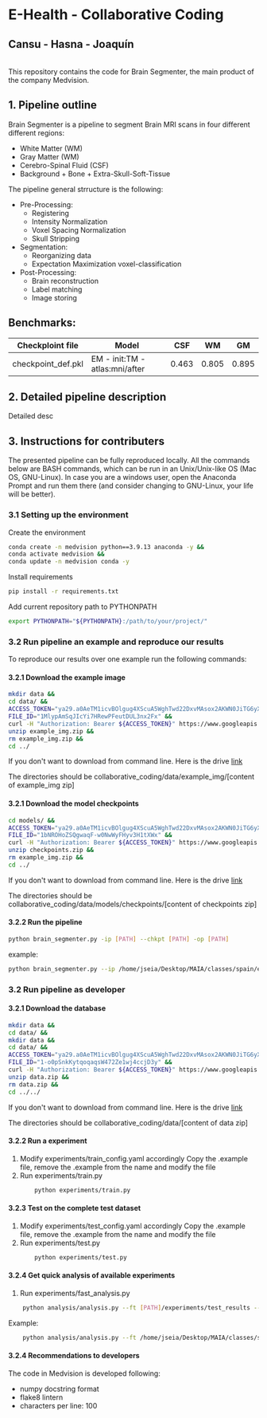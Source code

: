 # E-Health - Collaborative Coding
## Cansu - Hasna - Joaquín


\
This repository contains the code for Brain Segmenter, the main product of the company Medvision.

## 1. Pipeline outline

Brain Segmenter is a pipeline to segment Brain MRI scans in four different different regions: 
-  White Matter (WM)
-  Gray Matter (WM)
-  Cerebro-Spinal Fluid (CSF)
-  Background + Bone + Extra-Skull-Soft-Tissue

The pipeline general strructure is the following:
- Pre-Processing:
    -  Registering
    -  Intensity Normalization
    -  Voxel Spacing Normalization
    -  Skull Stripping
- Segmentation:
    - Reorganizing data
    - Expectation Maximization voxel-classification
- Post-Processing:
    - Brain reconstruction
    - Label matching
    - Image storing


## Benchmarks:
Checkploint file | Model  | CSF | WM | GM 
---------------- | -----  | --- | -- |--- 
checkpoint_def.pkl | EM - init:TM - atlas:mni/after | 0.463 | 0.805  | 0.895

## 2. Detailed pipeline description

Detailed desc

## 3. Instructions for contributers

The presented pipeline can be fully reproduced locally. All the commands below are BASH commands, which can be run in an Unix/Unix-like OS (Mac OS, GNU-Linux). In case you are a windows user, open the Anaconda Prompt and run them there (and consider changing to GNU-Linux, your life will be better).

### 3.1 Setting up the environment

Create the environment
```bash
conda create -n medvision python==3.9.13 anaconda -y &&
conda activate medvision &&
conda update -n medvision conda -y
```

Install requirements
```bash
pip install -r requirements.txt
```
Add current repository path to PYTHONPATH
```bash
export PYTHONPATH="${PYTHONPATH}:/path/to/your/project/"
```

### 3.2 Run pipeline an example and reproduce our results
To reproduce our results over one example run the following commands:

#### 3.2.1 Download the example image
```bash
mkdir data &&
cd data/ &&
ACCESS_TOKEN="ya29.a0AeTM1icvBOlgug4XScuA5WghTwd22DxvMAsox2AKWN0JiTG6yXJCJ8YRqhvdnnLhHewSEGThbc8H1T_oAlXA7aCrCQmlzP3R0lPYrm1YJ_W4FibNPfjF2egK3aKHraIPy0eUCFG-TUr8e98TZ_Z1cRmk-MjmaCgYKAVYSARISFQHWtWOmTKHjja4Xo914ZbiwVkAYdA0163" &&
FILE_ID="1MlypAmSqJIcYi7HRewPFeutDUL3nx2Fx" && 
curl -H "Authorization: Bearer ${ACCESS_TOKEN}" https://www.googleapis.com/drive/v3/files/${FILE_ID}?alt=media -o example_img.zip &&
unzip example_img.zip &&
rm example_img.zip &&
cd ../
```
If you don't want to download from command line. Here is the drive [link](https://drive.google.com/drive/folders/1pyl_sBiLhhxCFA4bZiXIgZy3_g5hpB78?usp=share_link)

The directories should be collaborative_coding/data/example_img/[content of example_img zip]

#### 3.2.1 Download the model checkpoints
```bash
cd models/ &&
ACCESS_TOKEN="ya29.a0AeTM1icvBOlgug4XScuA5WghTwd22DxvMAsox2AKWN0JiTG6yXJCJ8YRqhvdnnLhHewSEGThbc8H1T_oAlXA7aCrCQmlzP3R0lPYrm1YJ_W4FibNPfjF2egK3aKHraIPy0eUCFG-TUr8e98TZ_Z1cRmk-MjmaCgYKAVYSARISFQHWtWOmTKHjja4Xo914ZbiwVkAYdA0163" &&
FILE_ID="1bNROHoZSQgwaqF-w0NwWyFHyv3H1tXWx" && 
curl -H "Authorization: Bearer ${ACCESS_TOKEN}" https://www.googleapis.com/drive/v3/files/${FILE_ID}?alt=media -o checkpoints.zip &&
unzip checkpoints.zip &&
rm example_img.zip &&
cd ../
```
If you don't want to download from command line. Here is the drive [link](https://drive.google.com/drive/folders/1pyl_sBiLhhxCFA4bZiXIgZy3_g5hpB78?usp=share_link)

The directories should be collaborative_coding/data/models/checkpoints/[content of checkpoints zip]

#### 3.2.2 Run the pipeline
```bash
python brain_segmenter.py -ip [PATH] --chkpt [PATH] -op [PATH]
```

example:

```bash
python brain_segmenter.py --ip /home/jseia/Desktop/MAIA/classes/spain/ehealth/lab/collaborative_coding/data/example_image/1003/1003.nii.gz --chkpt /home/jseia/Desktop/MAIA/classes/spain/ehealth/lab/collaborative_coding/models/checkpoints/checkpoint_def.pkl --op /home/jseia/Desktop/MAIA/classes/spain/ehealth/lab/collaborative_coding/data/example_image/1003
```

### 3.2 Run pipeline as developer
#### 3.2.1 Download the database
```bash
mkdir data &&
cd data/ &&
mkdir data &&
cd data/ &&
ACCESS_TOKEN="ya29.a0AeTM1icvBOlgug4XScuA5WghTwd22DxvMAsox2AKWN0JiTG6yXJCJ8YRqhvdnnLhHewSEGThbc8H1T_oAlXA7aCrCQmlzP3R0lPYrm1YJ_W4FibNPfjF2egK3aKHraIPy0eUCFG-TUr8e98TZ_Z1cRmk-MjmaCgYKAVYSARISFQHWtWOmTKHjja4Xo914ZbiwVkAYdA0163" &&
FILE_ID="1-o0pSnkKytqoqaqsW472Ze1wj4ccjD3y" &&
curl -H "Authorization: Bearer ${ACCESS_TOKEN}" https://www.googleapis.com/drive/v3/files/${FILE_ID}?alt=media -o data.zip &&
unzip data.zip &&
rm data.zip &&
cd ../../
```
If you don't want to download from command line. Here is the drive [link](https://drive.google.com/drive/folders/1pyl_sBiLhhxCFA4bZiXIgZy3_g5hpB78?usp=share_link)

The directories should be collaborative_coding/data/[content of data zip]

#### 3.2.2 Run a experiment
1. Modify experiments/train_config.yaml accordingly
    Copy the .example file, remove the .example from the name and modify the file
2. Run experiments/train.py
    ```bash
        python experiments/train.py
    ```
#### 3.2.3 Test on the complete test dataset
1. Modify experiments/test_config.yaml accordingly 
    Copy the .example file, remove the .example from the name and modify the file
2. Run experiments/test.py
    ```bash
        python experiments/test.py
    ```

#### 3.2.4 Get quick analysis of available experiments
1. Run experiments/fast_analysis.py

```bash
    python analysis/analysis.py --ft [PATH]/experiments/test_results --op [PATH]/data/comp_imgs --exp [LIST OF EXPERIMENTS] --cases [LIST OF 5 CASES]
```

Example:

```bash
    python analysis/analysis.py --ft /home/jseia/Desktop/MAIA/classes/spain/ehealth/lab/collaborative_coding/experiments/test_results --op /home/jseia/Desktop/MAIA/classes/spain/ehealth/lab/collaborative_coding/data/comp_imgs --exp try_01 try_02 --cases 1025 1024 1104 1110 1003
```

#### 3.2.4 Recommendations to developers

The code in Medvision is developed following:
- numpy docstring format
- flake8 lintern
- characters per line: 100